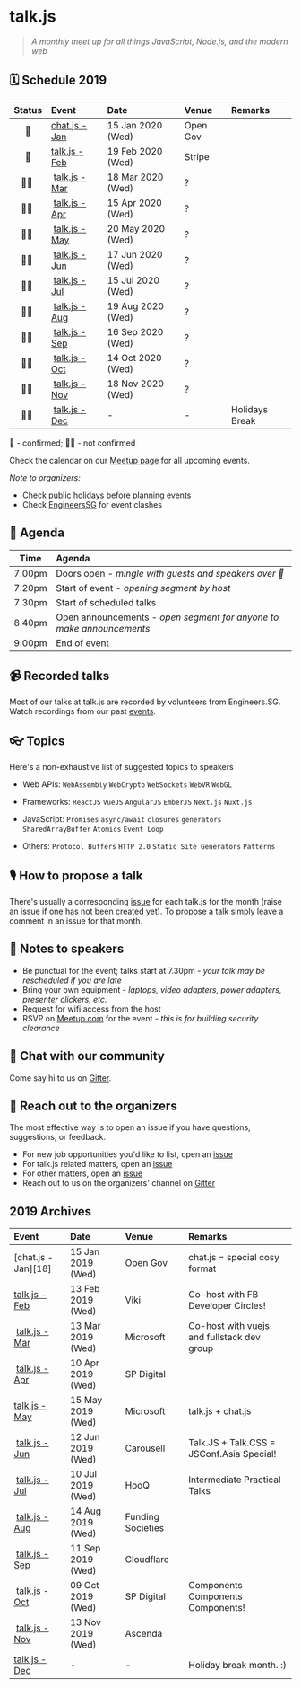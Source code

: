 # talk.js

> _A monthly meet up for all things JavaScript, Node.js, and the modern web_

## 🗓 Schedule 2019

 Status | Event   | Date                         | Venue  | Remarks |
:------:|:--------|:-----------------------------|:-------|:--------|
 🤘 | [chat.js - Jan][31] | 15 Jan 2020 (Wed)  | Open Gov |
 🤘 | [talk.js - Feb][32] | 19 Feb 2020 (Wed)  | Stripe | 
 🤷‍♀️ | [talk.js - Mar][#] | 18 Mar 2020 (Wed)  | ? |
 🤷‍♀️ | [talk.js - Apr][#] | 15 Apr 2020 (Wed)  | ? | 
 🤷‍♀️ | [talk.js - May][#] | 20 May 2020 (Wed)  | ? | 
 🤷‍♀️ | [talk.js - Jun][#] | 17 Jun 2020 (Wed)  | ? | 
 🤷‍♀️ | [talk.js - Jul][#] | 15 Jul 2020 (Wed)  | ? | 
 🤷‍♀️ | [talk.js - Aug][#] | 19 Aug 2020 (Wed)  | ? | 
 🤷‍♀️ | [talk.js - Sep][#] | 16 Sep 2020 (Wed)  | ? | 
 🤷‍♀️ | [talk.js - Oct][#] | 14 Oct 2020 (Wed)  | ? | 
 🤷‍♀️ | [talk.js - Nov][#] | 18 Nov 2020 (Wed)  | ? | 
 🤷‍♀️ | [talk.js - Dec][#] | - | - |  Holidays Break


🤘 - confirmed; 🤷‍♀️ - not confirmed

[#]: https://github.com/SingaporeJS/talk.js/issues/ "talk.js"
[31]: https://github.com/SingaporeJS/talk.js/issues/31 "chat.js - January 2020"
[32]: https://github.com/SingaporeJS/talk.js/issues/32 "chat.js - February 2020"

Check the calendar on our [Meetup page](https://www.meetup.com/Singapore-JS/events/) for all upcoming events.

_Note to organizers:_
- Check [public holidays](http://www.mom.gov.sg/employment-practices/public-holidays) before planning events
- Check [EngineersSG](https://engineers.sg/events/) for event clashes

## 📅 Agenda

Time   | Agenda
------ | :-----
7.00pm | Doors open - _mingle with guests and speakers over 🍕_
7.20pm | Start of event - _opening segment by host_
7.30pm | Start of scheduled talks
8.40pm | Open announcements - _open segment for anyone to make announcements_
9.00pm | End of event

## 📹 Recorded talks

Most of our talks at talk.js are recorded by volunteers from Engineers.SG. Watch recordings from our past [events](https://engineers.sg/organization/singaporejs).

## 👓 Topics

Here's a non-exhaustive list of suggested topics to speakers

- Web APIs: `WebAssembly` `WebCrypto` `WebSockets` `WebVR` `WebGL`

- Frameworks: `ReactJS` `VueJS` `AngularJS` `EmberJS` `Next.js` `Nuxt.js`

- JavaScript: `Promises` `async/await` `closures` `generators` `SharedArrayBuffer` `Atomics` `Event Loop`

- Others: `Protocol Buffers` `HTTP 2.0` `Static Site Generators` `Patterns`

## 🎙 How to propose a talk

There's usually a corresponding [issue](https://github.com/SingaporeJS/talk.js/issues) for each talk.js for the month (raise an issue if one has not been created yet). To propose a talk simply leave a comment in an issue for that month.

## 📝 Notes to speakers

- Be punctual for the event; talks start at 7.30pm - _your talk may be rescheduled if you are late_
- Bring your own equipment - _laptops, video adapters, power adapters, presenter clickers, etc._
- Request for wifi access from the host
- RSVP on [Meetup.com](https://www.meetup.com/Singapore-JS) for the event - _this is for building security clearance_

## 👋 Chat with our community

Come say hi to us on [Gitter](https://gitter.im/SingaporeJS/home).

## 💬 Reach out to the organizers

The most effective way is to open an issue if you have questions, suggestions, or feedback.

- For new job opportunities you'd like to list, open an [issue](https://github.com/SingaporeJS/jobs/issues/new)
- For talk.js related matters, open an [issue](https://github.com/SingaporeJS/talk.js/issues/new)
- For other matters, open an [issue](https://github.com/SingaporeJS/organizers/issues/new)
- Reach out to us on the organizers' channel on [Gitter](https://gitter.im/SingaporeJS/organizers)


## 2019 Archives


 Event   | Date                         | Venue  | Remarks |
:--------|:-----------------------------|:-------|:--------|
 [chat.js - Jan][18] | 15 Jan 2019 (Wed)  | Open Gov | chat.js = special cosy format
 [talk.js - Feb][17] | 13 Feb 2019 (Wed)  | Viki | Co-host with FB Developer Circles!
 [talk.js - Mar][19] | 13 Mar 2019 (Wed)  | Microsoft | Co-host with vuejs and fullstack dev group
 [talk.js - Apr][21] | 10 Apr 2019 (Wed)  | SP Digital | 
 [talk.js - May][22] | 15 May 2019 (Wed)  | Microsoft | talk.js + chat.js
 [talk.js - Jun][23] | 12 Jun 2019 (Wed)  | Carousell | Talk.JS + Talk.CSS = JSConf.Asia Special!
 [talk.js - Jul][24] | 10 Jul 2019 (Wed)  | HooQ | Intermediate Practical Talks
 [talk.js - Aug][25] | 14 Aug 2019 (Wed)  | Funding Societies | 
 [talk.js - Sep][26] | 11 Sep 2019 (Wed)  | Cloudflare | 
 [talk.js - Oct][28] | 09 Oct 2019 (Wed)  | SP Digital | Components Components Components!
 [talk.js - Nov][30] | 13 Nov 2019 (Wed)  | Ascenda | 
 [talk.js - Dec][#] | -  | - |  Holiday break month. :)

[#]: https://github.com/SingaporeJS/talk.js/issues/ "talk.js"
[28]: https://github.com/SingaporeJS/talk.js/issues/18 "chat.js - January 2019"
[17]: https://github.com/SingaporeJS/talk.js/issues/17 "talk.js - February 2019"
[19]: https://github.com/SingaporeJS/talk.js/issues/19 "talk.js - March 2019"
[21]: https://github.com/SingaporeJS/talk.js/issues/21 "talk.js - April 2019"
[22]: https://github.com/SingaporeJS/talk.js/issues/22 "talk.js - May 2019"
[23]: https://github.com/SingaporeJS/talk.js/issues/23 "talk.js - June 2019"
[24]: https://github.com/SingaporeJS/talk.js/issues/24 "talk.js - July 2019"
[25]: https://github.com/SingaporeJS/talk.js/issues/25 "talk.js - August 2019"
[26]: https://github.com/SingaporeJS/talk.js/issues/26 "talk.js - September 2019"
[28]: https://github.com/SingaporeJS/talk.js/issues/28 "talk.js - October 2019"
[30]: https://github.com/SingaporeJS/talk.js/issues/30 "talk.js - November 2019"
